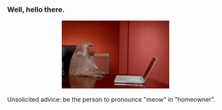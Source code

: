 ### Well, hello there. 

<p align="center">
<a><img src="./monkey.gif" width="250" /></a>
</p>

Unsolicited advice: be the person to pronounce "meow" in "homeowner".

<!--
**jjgoings/jjgoings** is a ✨ _special_ ✨ repository because its `README.md` (this file) appears on your GitHub profile.

Here are some ideas to get you started:

- 🔭 I’m currently working on ...
- 🌱 I’m currently learning ...
- 👯 I’m looking to collaborate on ...
- 🤔 I’m looking for help with ...
- 💬 Ask me about ...
- 📫 How to reach me: ...
- 😄 Pronouns: ...
- ⚡ Fun fact: ...
-->
